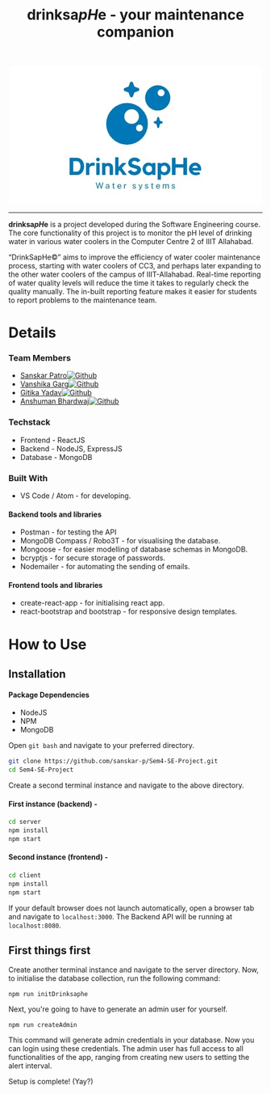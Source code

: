 
 <h1 align="center">drinksa<em>pH</em>e - your maintenance companion</h1>
 <br>
 <p align="center"><img src="https://github.com/sanskar-p/Sem4-SE-Project/blob/main/client/public/drinksaphewide.jpeg?raw=true" alt="logo"></p>
 <hr>


**drinksa*pH*e** is a project developed during the Software Engineering course. The core functionality of this project is to monitor the pH level of drinking water in various water coolers in the Computer Centre 2 of IIIT Allahabad.

“DrinkSapHe©” aims to improve the efficiency of water cooler maintenance process, starting with water coolers of CC3, and perhaps later expanding to the other water coolers of the campus of IIIT-Allahabad. Real-time reporting of water quality levels will reduce the time it takes to regularly check the quality manually. The in-built reporting feature makes it easier for students to report problems to the maintenance team.


 # Details
 ### Team Members
*  [Sanskar Patro<img  alt="Github" width="22px" margin="20px" src="http://i.imgur.com/9I6NRUm.png" />](https://github.com/sanskar-p)
*  [Vanshika Garg<img  alt="Github" width="22px" padding="20px" src="http://i.imgur.com/9I6NRUm.png" />](https://github.com/cremento)
*  [Gitika Yadav<img  alt="Github" width="22px" padding="20px" src="http://i.imgur.com/9I6NRUm.png" />](https://github.com/curiouskid26)
*  [Anshuman Bhardwaj<img  alt="Github" width="22px" padding="20px" src="http://i.imgur.com/9I6NRUm.png" />](https://github.com/anshumanbhardwaj1370)

### Techstack
* Frontend - ReactJS
* Backend - NodeJS, ExpressJS
* Database - MongoDB

### Built With
* VS Code / Atom - for developing.
#### Backend tools and libraries
* Postman - for testing the API
* MongoDB Compass / Robo3T - for visualising the database.
* Mongoose - for easier modelling of database schemas in MongoDB.
* bcryptjs - for secure storage of passwords.
* Nodemailer - for automating the sending of emails.
#### Frontend tools and libraries
* create-react-app - for initialising react app.
* react-bootstrap and bootstrap - for responsive design templates.

# How to Use
## Installation

#### Package Dependencies

* NodeJS
* NPM
* MongoDB

Open `git bash` and navigate to your preferred directory.
<br>

```sh
git clone https://github.com/sanskar-p/Sem4-SE-Project.git
cd Sem4-SE-Project
```

Create a second terminal instance and navigate to the above directory.

#### First instance (backend) - 
```sh
cd server
npm install
npm start
```

#### Second instance (frontend) - 
```sh
cd client
npm install
npm start
```
If your default browser does not launch automatically, open a browser tab and navigate to `localhost:3000`. 
The Backend API will be running at `localhost:8080`.

## First things first
Create another terminal instance and navigate to the server directory.
Now, to initialise the database collection, run the following command:
```
npm run initDrinksaphe
```
Next, you're going to have to generate an admin user for yourself.
```
npm run createAdmin
```
This command will generate admin credentials in your database. Now you can login using these credentials.
The admin user has full access to all functionalities of the app, ranging from creating new users to setting the alert interval.

Setup is complete! (Yay?)
